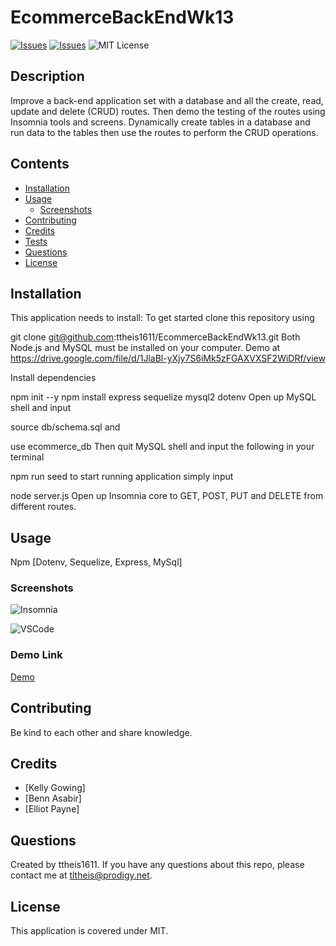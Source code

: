 # EcommerceBackEndWk13
[![Issues](https://img.shields.io/github/issues/ttheis1611/EcommerceBackEndWk13)](https://github.com/ttheis1611/EcommerceBackEndWk13/issues) [![Issues](https://img.shields.io/github/contributors/ttheis1611/EcommerceBackEndWk13)](https://github.com/ttheis1611/EcommerceBackEndWk13/graphs/contributors) ![MIT License](https://img.shields.io/badge/license-MIT-blue)


## Description
Improve a back-end application set with a database and all the create, read, update and delete (CRUD) routes. Then demo the testing of the routes using Insomnia tools and screens. Dynamically create tables in a database and run data to the tables then use the routes to perform the CRUD operations.

## Contents
* [Installation](#installation)
* [Usage](#usage)
   * [Screenshots](#screenshots)
* [Contributing](#contributing)
* [Credits](#credits)
* [Tests](#tests)
* [Questions](#questions)
* [License](#license)


## Installation
This application needs to install: 
To get started clone this repository using

git clone git@github.com:ttheis1611/EcommerceBackEndWk13.git
Both Node.js and MySQL must be installed on your computer. Demo at https://drive.google.com/file/d/1JlaBl-yXjy7S6iMk5zFGAXVXSF2WiDRf/view

Install dependencies

npm init --y
npm install express sequelize mysql2 dotenv
Open up MySQL shell and input

source db/schema.sql
and

use ecommerce_db
Then quit MySQL shell and input the following in your terminal

npm run seed
to start running application simply input

node server.js
Open up Insomnia core to GET, POST, PUT and DELETE from different routes.
  
## Usage
Npm [Dotenv, Sequelize, Express, MySql]
  
### Screenshots

![Insomnia](./images/Insomnia)
 
![VSCode](./images/VSsetUp)
 

### Demo Link
[Demo](https://drive.google.com/file/d/1JlaBl-yXjy7S6iMk5zFGAXVXSF2WiDRf/view)


## Contributing
Be kind to each other and share knowledge.
  
## Credits
* [Kelly Gowing]
* [Benn Asabir]
* [Elliot Payne]

  
## Questions
Created by ttheis1611. 
      If you have any questions about this repo, please contact me at tltheis@prodigy.net.
  
## License
This application is covered under MIT.
